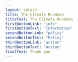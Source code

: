 ```yaml
---
layout: splash
title: The Climate Rundown
titleText: The Climate Rundown
firstButtonLink: "info"
firstButtonText: "Information"
secondButtonLink: "policy"
secondButtonText: "Policy"
thirdButtonLink: "action"
thirdButtonText: "Action"
finalText: Thank you
---
```

